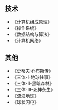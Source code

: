 ## 技术
* 《计算机组成原理》
* 《操作系统》
* 《数据结构与算法》
* 《计算机网络》

## 其他

* 《史蒂夫·乔布斯传》
* 《三体-I-地球往事》
* 《三体-II-黑暗森林》
* 《三体-III-死神永生》
* 《流浪地球》
* 《球状闪电》
